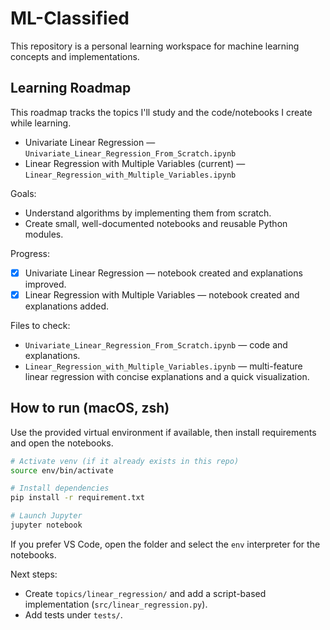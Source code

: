 # ML-Classified

This repository is a personal learning workspace for machine learning concepts and implementations.

## Learning Roadmap

This roadmap tracks the topics I'll study and the code/notebooks I create while learning.

- Univariate Linear Regression — `Univariate_Linear_Regression_From_Scratch.ipynb`
- Linear Regression with Multiple Variables (current) — `Linear_Regression_with_Multiple_Variables.ipynb`

Goals:

- Understand algorithms by implementing them from scratch.
- Create small, well-documented notebooks and reusable Python modules.

Progress:

- [x] Univariate Linear Regression — notebook created and explanations improved.
- [x] Linear Regression with Multiple Variables — notebook created and explanations added.

Files to check:

- `Univariate_Linear_Regression_From_Scratch.ipynb` — code and explanations.
- `Linear_Regression_with_Multiple_Variables.ipynb` — multi-feature linear regression with concise explanations and a quick visualization.

## How to run (macOS, zsh)

Use the provided virtual environment if available, then install requirements and open the notebooks.

```bash
# Activate venv (if it already exists in this repo)
source env/bin/activate

# Install dependencies
pip install -r requirement.txt

# Launch Jupyter
jupyter notebook
```

If you prefer VS Code, open the folder and select the `env` interpreter for the notebooks.

Next steps:

- Create `topics/linear_regression/` and add a script-based implementation (`src/linear_regression.py`).
- Add tests under `tests/`.
